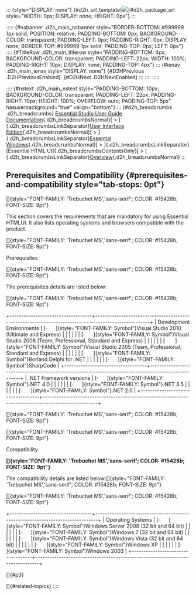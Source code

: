 ::: {style="DISPLAY: none"}
[](ms-xhelp:///?Id=d2h_url_template){#d2h_url_template}![](!package_url!){#d2h_package_url style="WIDTH: 0px; DISPLAY: none; HEIGHT: 0px"}
:::

::::: {#nsbanner .d2h_main_nsbanner style="BORDER-BOTTOM: #999999 1px solid; POSITION: relative; PADDING-BOTTOM: 0px; BACKGROUND-COLOR: transparent; PADDING-LEFT: 0px; PADDING-RIGHT: 0px; DISPLAY: none; BORDER-TOP: #999999 1px solid; PADDING-TOP: 0px; LEFT: 0px"}
:::: {#TitleRow .d2h_main_titlerow style="PADDING-BOTTOM: 4px; BACKGROUND-COLOR: transparent; PADDING-LEFT: 22px; WIDTH: 100%; PADDING-RIGHT: 10px; DISPLAY: none; PADDING-TOP: 4px"}
::: {#ienav .d2h_main_ienav style="DISPLAY: none"}
[](ms-xhelp:///?Id=094a3051-b953-4e30-ac08-192529f776cc){#D2HPrevious .D2HPreviousEnabled}  [](ms-xhelp:///?Id=72f2d7d4-3e82-4867-8eb9-77f49f8cb0b0){#D2HNext .D2HNextEnabled}
:::
::::
:::::

:::: {#nstext .d2h_main_nstext style="PADDING-BOTTOM: 10px; BACKGROUND-COLOR: transparent; PADDING-LEFT: 22px; PADDING-RIGHT: 10px; HEIGHT: 100%; OVERFLOW: auto; PADDING-TOP: 5px" hasuserbackground="true" valign="bottom"}
::: {#d2h_breadcrumbs .d2h_breadcrumbs}
[Essential Studio User Guide Documentation](ms-xhelp:///?Id=12457748-09e3-4d74-a240-8e049cedf030){.d2h_breadcrumbsNormal}[ \> ]{.d2h_breadcrumbsLinkSeparator}[User Interface Edition](ms-xhelp:///?Id=c29296b7-531c-413b-a0ec-488ca1f7f669){.d2h_breadcrumbsNormal}[ \> ]{.d2h_breadcrumbsLinkSeparator}[Essential Windows](ms-xhelp:///?Id=e60759d8-47a4-4570-9d7a-16a68d63f2ea){.d2h_breadcrumbsNormal}[ \> ]{.d2h_breadcrumbsLinkSeparator}[Essential HTML UI]{.d2h_breadcrumbsContentsOnly}[ \> ]{.d2h_breadcrumbsLinkSeparator}[Overview](ms-xhelp:///?Id=769dd427-bfd8-490f-9bf9-e5b10c663fd1){.d2h_breadcrumbsNormal}
:::

## Prerequisites and Compatibility {#prerequisites-and-compatibility style="tab-stops: 0pt"}

[]{style="FONT-FAMILY: 'Trebuchet MS','sans-serif'; COLOR: #15428b; FONT-SIZE: 9pt"} 

This section covers the requirements that are mandatory for using Essential HTMLUI. It also lists operating systems and browsers compatible with the product.

[]{style="FONT-FAMILY: 'Trebuchet MS','sans-serif'; COLOR: #15428b; FONT-SIZE: 9pt"} 

Prerequisites

[]{style="FONT-FAMILY: 'Trebuchet MS','sans-serif'; COLOR: #15428b; FONT-SIZE: 9pt"} 

The prerequisites details are listed below:

[]{style="FONT-FAMILY: 'Trebuchet MS','sans-serif'; COLOR: #15428b; FONT-SIZE: 9pt"} 

+-----------------------------------+-----------------------------------------------------------------------------------------------------+
| Development Environments          | [·      ]{style="FONT-FAMILY: Symbol"}Visual Studio 2010 (Ultimate and Express)                     |
|                                   |                                                                                                     |
|                                   | [·      ]{style="FONT-FAMILY: Symbol"}Visual Studio 2008 (Team, Professional, Standard and Express) |
|                                   |                                                                                                     |
|                                   | [·      ]{style="FONT-FAMILY: Symbol"}Visual Studio 2005 (Team, Professional, Standard and Express) |
|                                   |                                                                                                     |
|                                   | [·      ]{style="FONT-FAMILY: Symbol"}Borland Delphi for .NET                                       |
|                                   |                                                                                                     |
|                                   | [·      ]{style="FONT-FAMILY: Symbol"}SharpCode                                                     |
+-----------------------------------+-----------------------------------------------------------------------------------------------------+
| .NET Framework versions           | [·      ]{style="FONT-FAMILY: Symbol"}.NET 4.0                                                      |
|                                   |                                                                                                     |
|                                   | [·      ]{style="FONT-FAMILY: Symbol"}.NET 3.5                                                      |
|                                   |                                                                                                     |
|                                   | [·      ]{style="FONT-FAMILY: Symbol"}.NET 2.0                                                      |
+-----------------------------------+-----------------------------------------------------------------------------------------------------+

[]{style="FONT-FAMILY: 'Trebuchet MS','sans-serif'; COLOR: #15428b; FONT-SIZE: 9pt"} 

[]{style="FONT-FAMILY: 'Trebuchet MS','sans-serif'; COLOR: #15428b; FONT-SIZE: 9pt"} 

Compatibility

**[]{style="FONT-FAMILY: 'Trebuchet MS','sans-serif'; COLOR: #15428b; FONT-SIZE: 9pt"}** 

The compatibility details are listed below:[]{style="FONT-FAMILY: 'Trebuchet MS','sans-serif'; COLOR: #15428b; FONT-SIZE: 9pt"}

[]{style="FONT-FAMILY: 'Trebuchet MS','sans-serif'; COLOR: #15428b; FONT-SIZE: 9pt"} 

+-----------------------------------+-------------------------------------------------------------------------------+
| Operating Systems                 | [·      ]{style="FONT-FAMILY: Symbol"}Windows Server 2008 (32 bit and 64 bit) |
|                                   |                                                                               |
|                                   | [·      ]{style="FONT-FAMILY: Symbol"}Windows 7 (32 bit and 64 bit)           |
|                                   |                                                                               |
|                                   | [·      ]{style="FONT-FAMILY: Symbol"}Windows Vista (32 bit and 64 bit)       |
|                                   |                                                                               |
|                                   | [·      ]{style="FONT-FAMILY: Symbol"}Windows XP                              |
|                                   |                                                                               |
|                                   | [·      ]{style="FONT-FAMILY: Symbol"}Windows 2003                            |
+-----------------------------------+-------------------------------------------------------------------------------+

[]{#p3} 

[]{#related-topics}
::::
